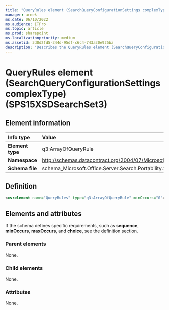 ```yaml
---
title: "QueryRules element (SearchQueryConfigurationSettings complexType) (SPS15XSDSearchSet3)"
manager: arnek
ms.date: 06/10/2022
ms.audience: ITPro
ms.topic: article
ms.prod: sharepoint
ms.localizationpriority: medium
ms.assetid: 3d0d2fd5-344d-95df-c6c4-743a30e925ba
description: "Describes the QueryRules element (SearchQueryConfigurationSettings complexType) (SPS15XSDSearchSet3)."
---
```


# QueryRules element (SearchQueryConfigurationSettings complexType) (SPS15XSDSearchSet3)

 
  
## Element information

|Info type|Value|
|:-----|:-----|
|**Element type** <br/> |q3:ArrayOfQueryRule  <br/> |
|**Namespace** <br/> |http://schemas.datacontract.org/2004/07/Microsoft.Office.Server.Search.Portability  <br/> |
|**Schema file** <br/> |schema_Microsoft.Office.Server.Search.Portability.xsd  <br/> |
   
## Definition

```XML
<xs:element name="QueryRules" type="q3:ArrayOfQueryRule" minOccurs="0"></xs:element>

```

## Elements and attributes

If the schema defines specific requirements, such as **sequence**, **minOccurs**, **maxOccurs**, and **choice**, see the definition section. 
  
### Parent elements

None.
  
### Child elements

None.
  
### Attributes

None.
  

